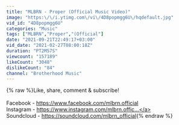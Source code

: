 ```yaml
---
title: "MLBRN - Proper (Official Music Video)"
image: "https:\/\/i.ytimg.com\/vi\/4D8popmgg6U\/hqdefault.jpg"
vid_id: "4D8popmgg6U"
categories: "Music"
tags: ["MLBRN","Proper","(Official"]
date: "2021-09-21T22:49:17+03:00"
vid_date: "2021-02-27T08:00:18Z"
duration: "PT2M57S"
viewcount: "157189"
likeCount: "3048"
dislikeCount: "84"
channel: "Brotherhood Music"
---
```

{% raw %}Like, share, comment &amp; subscribe! <br /><br />Facebook - <a rel="nofollow" target="blank" href="https://www.facebook.com/mlbrn.official​">https://www.facebook.com/mlbrn.official​</a><br />Instagram - <a rel="nofollow" target="blank" href="https://www.instagram.com/mlbrn.offic​...">https://www.instagram.com/mlbrn.offic​...</a><br />Soundcloud - <a rel="nofollow" target="blank" href="https://soundcloud.com/mlbrn_official​">https://soundcloud.com/mlbrn_official​</a>{% endraw %}
